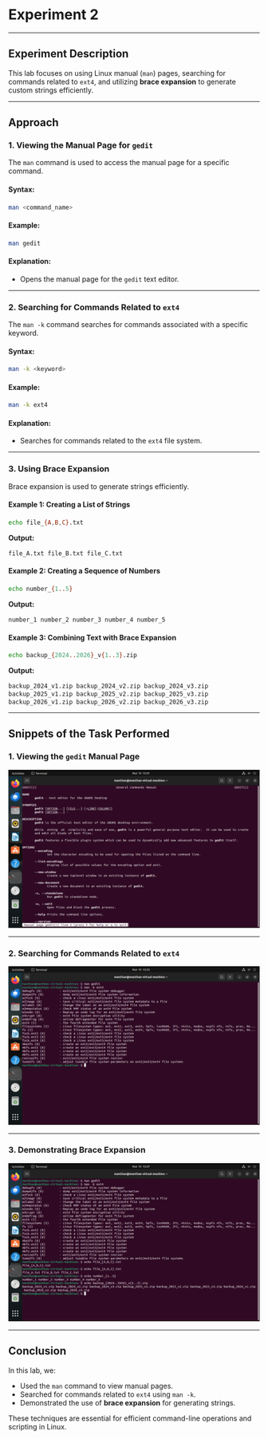 # Experiment 2

---

## Experiment Description
This lab focuses on using Linux manual (`man`) pages, searching for commands related to `ext4`, and utilizing **brace expansion** to generate custom strings efficiently.

---

## Approach

### 1. Viewing the Manual Page for `gedit`
The `man` command is used to access the manual page for a specific command.

#### Syntax:
```bash
man <command_name>
```

#### Example:
```bash
man gedit
```

#### Explanation:
- Opens the manual page for the `gedit` text editor.

---

### 2. Searching for Commands Related to `ext4`
The `man -k` command searches for commands associated with a specific keyword.

#### Syntax:
```bash
man -k <keyword>
```

#### Example:
```bash
man -k ext4
```

#### Explanation:
- Searches for commands related to the `ext4` file system.

---

### 3. Using Brace Expansion
Brace expansion is used to generate strings efficiently.

#### Example 1: Creating a List of Strings
```bash
echo file_{A,B,C}.txt
```
**Output:**
```
file_A.txt file_B.txt file_C.txt
```

#### Example 2: Creating a Sequence of Numbers
```bash
echo number_{1..5}
```
**Output:**
```
number_1 number_2 number_3 number_4 number_5
```

#### Example 3: Combining Text with Brace Expansion
```bash
echo backup_{2024..2026}_v{1..3}.zip
```
**Output:**
```
backup_2024_v1.zip backup_2024_v2.zip backup_2024_v3.zip backup_2025_v1.zip backup_2025_v2.zip backup_2025_v3.zip backup_2026_v1.zip backup_2026_v2.zip backup_2026_v3.zip
```

---

## Snippets of the Task Performed

### 1. Viewing the `gedit` Manual Page
![gedit man page](./Gedit.png)

---

### 2. Searching for Commands Related to `ext4`
![Searching ext4](./ext4.png)

---

### 3. Demonstrating Brace Expansion
![Brace Expansion](./braces.png)

---

## Conclusion
In this lab, we:
- Used the `man` command to view manual pages.
- Searched for commands related to `ext4` using `man -k`.
- Demonstrated the use of **brace expansion** for generating strings.

These techniques are essential for efficient command-line operations and scripting in Linux.
